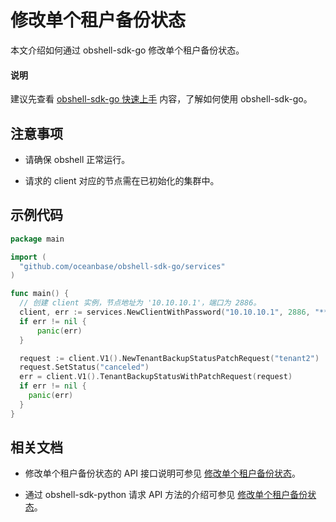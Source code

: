 # 修改单个租户备份状态

本文介绍如何通过 obshell-sdk-go 修改单个租户备份状态。

<main id="notice" type='explain'>
  <h4>说明</h4>
  <p>建议先查看 <a href='../100.quickstart-of-go.md'>obshell-sdk-go 快速上手</a> 内容，了解如何使用 obshell-sdk-go。</p>
</main>

## 注意事项

* 请确保 obshell 正常运行。

* 请求的 client 对应的节点需在已初始化的集群中。

## 示例代码

```go
package main

import (
  "github.com/oceanbase/obshell-sdk-go/services"
)

func main() {
  // 创建 client 实例，节点地址为 '10.10.10.1'，端口为 2886。
  client, err := services.NewClientWithPassword("10.10.10.1", 2886, "****")
  if err != nil {
      panic(err)
  }

  request := client.V1().NewTenantBackupStatusPatchRequest("tenant2")
  request.SetStatus("canceled")
  err = client.V1().TenantBackupStatusWithPatchRequest(request)
  if err != nil {
    panic(err)
  }
}
```

## 相关文档

* 修改单个租户备份状态的 API 接口说明可参见 [修改单个租户备份状态](../../../400.obshell-api-reference/600.backup-management/900.modify-the-backup-status-of-individual-tenants.md)。

* 通过 obshell-sdk-python 请求 API 方法的介绍可参见 [修改单个租户备份状态](../../100.python/600.backup-management/900.modify-individual-tenants-backup-status-of-python.md)。
